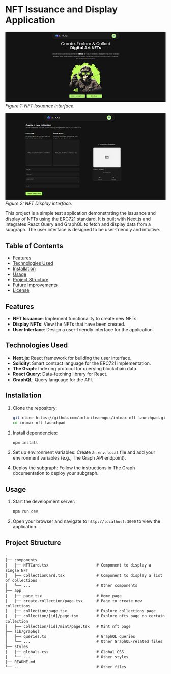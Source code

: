 # NFT Issuance and Display Application

![NFT Issuance](public/images/readme/homepage.png)
_Figure 1: NFT Issuance interface._

![NFT Display](public/images/readme/create-collection.png)
_Figure 2: NFT Display interface._

This project is a simple test application demonstrating the issuance and display of NFTs using the ERC721 standard. It is built with Next.js and integrates React Query and GraphQL to fetch and display data from a subgraph. The user interface is designed to be user-friendly and intuitive.

## Table of Contents

- [Features](#features)
- [Technologies Used](#technologies-used)
- [Installation](#installation)
- [Usage](#usage)
- [Project Structure](#project-structure)
- [Future Improvements](#future-improvements)
- [License](#license)

## Features

- **NFT Issuance**: Implement functionality to create new NFTs.
- **Display NFTs**: View the NFTs that have been created.
- **User Interface**: Design a user-friendly interface for the application.

## Technologies Used

- **Next.js**: React framework for building the user interface.
- **Solidity**: Smart contract language for the ERC721 implementation.
- **The Graph**: Indexing protocol for querying blockchain data.
- **React Query**: Data-fetching library for React.
- **GraphQL**: Query language for the API.

## Installation

1. Clone the repository:

   ```bash
   git clone https://github.com/infiniteaengus/intmax-nft-launchpad.git
   cd intmax-nft-launchpad
   ```

2. Install dependencies:

   ```bash
   npm install
   ```

3. Set up environment variables:
   Create a `.env.local` file and add your environment variables (e.g., The Graph API endpoint).

4. Deploy the subgraph:
   Follow the instructions in The Graph documentation to deploy your subgraph.

## Usage

1. Start the development server:

   ```bash
   npm run dev
   ```

2. Open your browser and navigate to `http://localhost:3000` to view the application.

## Project Structure

```plaintext
.
├── components
│   ├── NFTCard.tsx         			# Component to display a single NFT
│   ├── CollectionCard.tsx  			# Component to display a list of collections
│   └── ...                 			# Other components
├── app
│   ├── page.tsx            			# Home page
│   ├── create-collection/page.tsx      # Page to create new collections
│   ├── collection/page.tsx           	# Explore collections page
│   ├── collection/[id]/page.tsx        # Explore nfts page on certain collection
│   ├── collection/[id]/mint/page.tsx   # Mint nft page
├── lib/graphql
│   ├── queries.ts          			# GraphQL queries
│   └── ...                 			# Other GraphQL-related files
├── styles
│   ├── globals.css         			# Global CSS
│   └── ...                 			# Other styles
├── README.md
└── ...                     			# Other files
```
